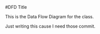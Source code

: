 #DFD Title

This is the Data Flow Diagram for the class. 

Just writing this cause I need those commit.

